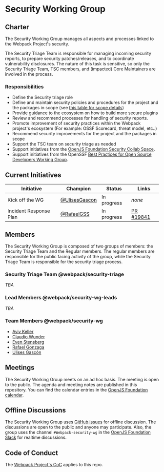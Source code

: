 # Security Working Group

## Charter

The Security Working Group manages all aspects and processes linked to the Webpack Project's security.

The Security Triage Team is responsible for managing incoming security reports, to prepare security patches/releases, and to coordinate vulnerability disclosures. The nature of this task is sensitive, so only the Security Triage Team, TSC members, and (impacted) Core Maintainers are involved in the process.

### Responsibilities

- Define the Security triage role
- Define and maintain security policies and procedures for the project and the packages in scope (see [this table for scope details](https://github.com/webpack/security-wg/blob/main/docs/packages-in-scope.md))
- Provide guidance to the ecosystem on how to build more secure plugins
- Review and recommend processes for handling of security reports.
- Promote improvement of security practices within the Webpack project's ecosystem (For example: OSSF Scorecard, threat model, etc..)
- Recommend security improvements for the project and the packages in scope
- Support the TSC team on security triage as needed
- Support initiatives from the [OpenJS Foundation Security Collab Space](https://github.com/openjs-foundation/security-collab-space).
- Support initiatives from the OpenSSF [Best Practices for Open Source Developers Working Group](https://github.com/ossf/wg-best-practices-os-developers).

## Current Initiatives

| Initiative | Champion | Status | Links |
|------------|----------|--------|-------|
| Kick off the WG | [@UlisesGascon](https://github.com/UlisesGascon) | In progress | _none_ |
| Incident Response Plan | [@RafaelGSS](https://github.com/rafaelgss) | In progress | [PR #19841](https://github.com/webpack/webpack/pull/19841)|

## Members

The Security Working Group is composed of two groups of members: the Security Triage Team and the Regular members. The regular members are responsible for the public facing activity of the group, while the Security Triage Team is responsible for the security triage process.

### Security Triage Team @webpack/security-triage

_TBA_

### Lead Members @webpack/security-wg-leads

_TBA_

### Team Members @webpack/security-wg

- [Aviv Keller](https://github.com/avivkeller)
- [Claudio Wunder](https://github.com/ovflowd)
- [Even Stensberg](https://github.com/evenstensberg)
- [Rafael Gonzaga](https://github.com/RafaelGSS)
- [Ulises Gascón](https://github.com/UlisesGascon)

## Meetings

The Security Working Group meets on an ad hoc basis. The meeting is open to the public. The agenda and meeting notes are published in this repository. You can find the calendar entries in the [OpenJS Foundation calendar](https://openjsf.org/collaboration).

## Offline Discussions

The Security Working Group uses [GitHub issues](https://github.com/webpack/security-wg/issues) for offline discussion. The discussions are open to the public and anyone may participate. Also, the group uses the channel `#Webpack-security-wg` in the [OpenJS Foundation Slack](https://openjsf.org/collaboration) for realtime discussions.

## Code of Conduct

The [Webpack Project's CoC](https://github.com/webpack/webpack/blob/main/CODE_OF_CONDUCT.md) applies to this repo.
